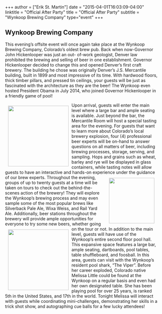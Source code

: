+++
author = ["Erik St. Martin"]
date = "2015-04-01T16:03:09-04:00"
linktitle = "Official After Party"
title = "Official After Party"
subtitle = "Wynkoop Brewing Company"
type="event"
+++

## Wynkoop Brewing Company

This evening’s offsite event will once again take place at the Wynkoop Brewing Company, Colorado’s oldest brew pub. Back when now-Governor John Hickenlooper was just an out- of-work geologist, Denver law
prohibited the brewing and selling of beer in one establishment. Governor Hickenlooper decided to change this and opened Denver’s first craft brewery. The building he chose was originally Denver’s J.S. Mercantile building, built in 1899 and most impressive of its time. With hardwood floors, thick
timber pillars, and pressed tin ceilings, your guests will be just as fascinated with the architecture as they are the beer! The Wynkoop even hosted President Obama in July 2014, who joined Governor Hickenlooper in a friendly game of pool!

<img src="/images/afterparty/wynkoop2.png" align="left" style="width: 200px; margin: 10px;">
Upon arrival, guests will enter the main level where a large bar and ample seating is available. Just beyond the bar, the Mercantile Room will host a special tasting area for the evening. For guests that want to learn more about Colorado’s local brewery explosion, four (4)
professional beer experts will be on-hand to answer questions on all
matters of beer, including brewing processes, storage, serving, and
sampling. Hops and grains such as wheat, barley and rye will be
displayed in glass containers, while tasting notes will allow guests to
have an interactive and hands-on experience under the guidance of our
brew experts.

<img src="/images/afterparty/wynkoop3.png" align="right" style="width: 150px; margin: 10px;">
Throughout the evening, groups of up to twenty guests at a time will be taken on tours to check out the behind-the-scenes action of the brewery! They will explore the Wynkoop’s brewing process and may even sample some of the most popular brews like Silverback Pale Ale, Wixa Weiss, and Rail Yard Ale. Additionally, beer stations throughout the brewery will provide ample opportunities for everyone to try some new beers, whether going on the tour or not.

<img src="/images/afterparty/wynkoop4.png" align="left" style="width: 200px; margin: 10px;">
In addition to the main level, guests will have use of the Wynkoop’s entire second floor pool hall. This expansive space features a large bar, ample seating, dartboards, pool tables, table shuffleboard, and foosball. In this area, guests can visit with the Wynkoop’s resident pool shark, “The Viper”. Before her career exploded, Colorado native Melissa Little could be found
at the Wynkoop on a regular basis and even had her own designated table. She has been playing pool for over 25 years, is ranked 5th in the United States, and 17th in the world. Tonight Melissa will interact with guests while coordinating mini-challenges, demonstrating her skills in a trick shot show, and autographing cue balls for a few lucky attendees!
